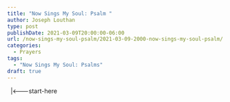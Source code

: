 ```yaml
---
title: "Now Sings My Soul: Psalm "
author: Joseph Louthan
type: post
publishDate: 2021-03-09T20:00:00-06:00
url: /now-sings-my-soul-psalm/2021-03-09-2000-now-sings-my-soul-psalm/
categories:
  - Prayers
tags:
  - "Now Sings My Soul: Psalms"
draft: true
---
```

<div style="font-variant: small-caps;">

</div>
&nbsp;
    |<---start-here
